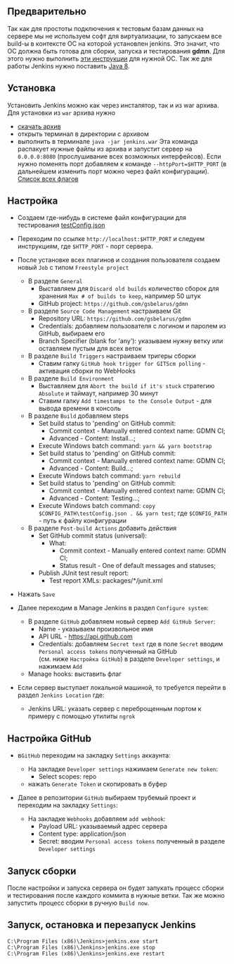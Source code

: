 ## Предварительно

Так как для простоты подключения к тестовым базам данных на сервере мы не используем софт для виртуализации, то запускаем все build-ы в контексте ОС на которой установлен jenkins. Это значит, что ОС должна быть готова для сборки, запуска и тестирования **gdmn**. Для этого нужно выполнить [эти инструкции](https://github.com/gsbelarus/gdmn/blob/master/docs/setup.ru.md#%D0%BF%D1%80%D0%B5%D0%B4%D0%B2%D0%B0%D1%80%D0%B8%D1%82%D0%B5%D0%BB%D1%8C%D0%BD%D0%BE-%D1%83%D1%81%D1%82%D0%B0%D0%BD%D0%B0%D0%B2%D0%BB%D0%B8%D0%B2%D0%B0%D0%B5%D0%BC) для нужной ОС.
Так же для работы Jenkins нужно поставить [Java 8](https://www.oracle.com/technetwork/java/javase/downloads/jre8-downloads-2133155.html).

## Установка

Установить Jenkins можно как через инсталятор, так и из war архива. Для установки из `war` архива нужно
* [скачать архив](http://mirrors.jenkins.io/war-stable/latest/jenkins.war)
* открыть терминал в директории с архивом
* выполнить в терминале `java -jar jenkins.war`
Эта команда распакует нужные файлы из архива и запустит сервер на `0.0.0.0:8080` (прослушивание всех возможных интерфейсов).
Если нужно поменять порт добавляем к команде `--httpPort=$HTTP_PORT` (в дальнейшем изменить порт можно через файл конфигурации). [Список всех флагов](https://wiki.jenkins.io/display/JENKINS/Starting+and+Accessing+Jenkins)

## Настройка

* Создаем где-нибудь в системе файл конфигурации для тестирования [testConfig.json](https://github.com/gsbelarus/gdmn/blob/master/testConfig.json.sample)
* Переходим по ссылке `http://localhost:$HTTP_PORT` и следуем инструкциям, где `$HTTP_PORT` - порт сервера.
* После установке всех плагинов и создания пользователя создаем новый `Job` с типом `Freestyle project`
  * В разделе `General` 
    * Выставляем для `Discard old builds` количество сборок для хранения `Max # of builds to keep`, например 50 штук
    * GitHub project: `https://github.com/gsbelarus/gdmn`
  * В разделе `Source Code Management` настраиваем Git
    * Repository URL: `https://github.com/gsbelarus/gdmn`
    * Credentials: добавляем пользователя с логином и паролем из GitHub, выбираем его
    * Branch Specifier (blank for 'any'): указываем нужну ветку или оставляем пустым для всех веток
  * В разделе `Build Triggers` настраиваем тригеры сборки
    * Ставим галку `GitHub hook trigger for GITScm polling` - активация сборки по WebHooks
  * В разделе `Build Environment`
    * Выставляем для `Abort the build if it's stuck` стратегию `Absolute` и таймаут, например 30 минут
    * Ставим галку `Add timestamps to the Console Output` - для вывода времени в консоль
  * В разделе `Build` добавляем steps
    * Set build status to 'pending' on GitHub commit:
      * Commit context - Manually entered context name: GDMN CI; 
      * Advanced - Content: Install...;
    * Execute Windows batch command: `yarn && yarn bootstrap`
    * Set build status to 'pending' on GitHub commit:
      * Commit context - Manually entered context name: GDMN CI; 
      * Advanced - Content: Build...;
    * Execute Windows batch command: `yarn rebuild`
    * Set build status to 'pending' on GitHub commit:
      * Commit context - Manually entered context name: GDMN CI; 
      * Advanced - Content: Testing...;
    * Execute Windows batch command: `copy $CONFIG_PATH\testConfig.json . && yarn test`; где `$CONFIG_PATH` - путь к файлу конфигурации
  * В разделе `Post-build Actions` добавить действия
    * Set GitHub commit status (universal): 
      * What: 
        * Commit context - Manually entered context name: GDMN CI;
        * Status result - One of default messages and statuses;
    * Publish JUnit test result report:
      * Test report XMLs: packages/*/junit.xml
* Нажать `Save`  

* Далее переходим в Manage Jenkins в раздел `Configure system`:  
    * В разделе `GitHub` добавляем новый сервер `Add GitHub Server`:
        * Name - указываем произвольное имя  
        * API URL - https://api.github.com
        * Credentials: добавляем `Secret text` где в поле `Secret` вводим `Personal access tokens` полученный на GitHub  
        (см. ниже `Настройка GitHub`) в разделе `Developer settings`, и нажимаем `Add`  
    * Manage hooks: выставить флаг  
* Если сервер выступает локальной машиной, то требуется перейти в раздел `Jenkins Location` где:  
    * Jenkins URL: указать сервер с переброщенным портом к примеру с помощью утилиты `ngrok`

## Настройка GitHub
* в`GitHub` переходим на закладку `Settings` аккаунта:
    * На закладке `Developer settings` нажимаем `Generate new token`:
        * Select scopes: repo  
    * нажать `Generate Token` и скопировать в буфер

* Далее в репозитории `GitHub` выбираем трубемый проект и переходим на закладку `Settings`:
    * На закладке `Webhooks` добавляем `add webhook`:
        * Payload URL: указываемый адрес сервера  
        * Content type: application/json
        * Secret: вводим `Personal access tokens` полученный в разделе `Developer settings` 
## Запуск сборки

После настройки и запуска сервера он будет запукать процесс сборки и тестирования после каждого коммита в нужные ветки.
Так же можно запустить процесс сборки в ручную `Build now`.

## Запуск, остановка и перезапуск Jenkins

```
C:\Program Files (x86)\Jenkins>jenkins.exe start
C:\Program Files (x86)\Jenkins>jenkins.exe stop
C:\Program Files (x86)\Jenkins>jenkins.exe restart
```
